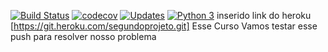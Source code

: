 [![Build Status](https://app.travis-ci.com/charlesnoamlael/curso-django-python.svg?branch=charles_silva)](https://app.travis-ci.com/charlesnoamlael/curso-django-python)
[![codecov](https://codecov.io/gh/charlesnoamlael/curso-django-python/branch/charles_silva/graph/badge.svg?token=SQZISPC6P7)](https://codecov.io/gh/charlesnoamlael/curso-django-python)
[![Updates](https://pyup.io/repos/github/charlesnoamlael/curso-django-python/shield.svg)](https://pyup.io/repos/github/charlesnoamlael/curso-django-python/)
[![Python 3](https://pyup.io/repos/github/charlesnoamlael/curso-django-python/python-3-shield.svg)](https://pyup.io/repos/github/charlesnoamlael/curso-django-python/)
 inserido link do heroku [https://git.heroku.com/segundoprojeto.git]
Esse Curso 
Vamos testar esse push 
para resolver nosso problema